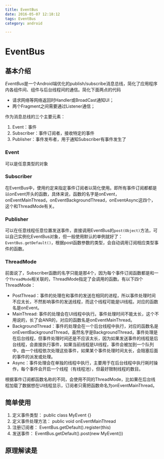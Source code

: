 ```yaml
---
title: EventBus
date: 2016-05-07 12:18:12
tags: EventBus
category: android

---
```



# EventBus

## 基本介绍

*EventBus*是一个Android端优化的publish/subscribe消息总线，简化了应用程序内各组件间、组件与后台线程间的通信。简化下面两点的代码

- 请求网络等网络返回时Handler或BroadCast通知UI；
- 两个Fragment之间需要通过Listener通信；

作为消息总线的三个主要元素：

1. Event：事件
2. Subscriber：事件订阅者，接收特定的事件
3. Publisher：事件发布者，用于通知Subscriber有事件发生了

<!--more-->
### Event
可以是任意类型的对象

### Subscriber
在EventBus中，使用约定来指定事件订阅者以简化使用。即所有事件订阅都都是以onEvent开头的函数，具体来说，函数的名字是onEvent，onEventMainThread，onEventBackgroundThread，onEventAsync这四个，这个和ThreadMode有关。

### Publisher
可以在任意线程任意位置发送事件，直接调用EventBus的`post(Object)`方法，可以自己实例化EventBus对象，但一般使用默认的单例就好了：`EventBus.getDefault()`，根据post函数参数的类型，会自动调用订阅相应类型事件的函数。

### ThreadMode
前面说了，Subscriber函数的名字只能是那4个，因为每个事件订阅函数都是和一个`ThreadMode`相关联的，ThreadMode指定了会调用的函数。有以下四个ThreadMode：

- PostThread：事件的处理在和事件的发送在相同的进程，所以事件处理时间不应太长，不然影响事件的发送线程，而这个线程可能是UI线程。对应的函数名是onEvent。
- MainThread: 事件的处理会在UI线程中执行。事件处理时间不能太长，这个不用说的，长了会ANR的，对应的函数名是onEventMainThread。
- BackgroundThread：事件的处理会在一个后台线程中执行，对应的函数名是onEventBackgroundThread，虽然名字是BackgroundThread，事件处理是在后台线程，但事件处理时间还是不应该太长，因为如果发送事件的线程是后台线程，会直接执行事件，如果当前线程是UI线程，事件会被加到一个队列中，由一个线程依次处理这些事件，如果某个事件处理时间太长，会阻塞后面的事件的派发或处理。
- Async：事件处理会在单独的线程中执行，主要用于在后台线程中执行耗时操作，每个事件会开启一个线程（有线程池），但最好限制线程的数目。

根据事件订阅都函数名称的不同，会使用不同的ThreadMode，比如果在后台线程加载了数据想在UI线程显示，订阅者只需把函数命名为onEventMainThread。

## 简单使用
1. 定义事件类型：
        public class MyEvent {}
2. 定义事件处理方法：
        public void onEventMainThread
3. 注册订阅者：
        EventBus.getDefault().register(this)
4. 发送事件：
        EventBus.getDefault().post(new MyEvent())

## 原理解读是

